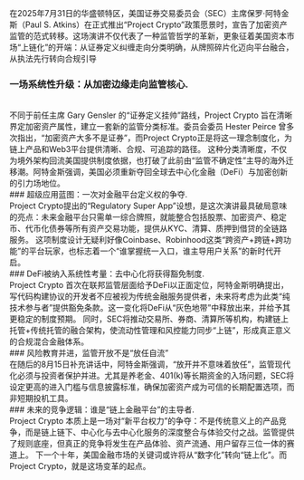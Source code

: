 在2025年7月31日的华盛顿特区，美国证券交易委员会（SEC）主席保罗·阿特金斯（Paul S. Atkins）在正式推出“Project Crypto”政策愿景时，宣告了加密资产监管的范式转移。这场演讲不仅代表了一种监管哲学的革新，更象征着美国资本市场“上链化”的开端：从证券定义纠缠走向分类明确，从牌照碎片化迈向平台融合，从执法先行转向合规引导
<br />
### 一场系统性升级：从加密边缘走向监管核心.
<br />
不同于前任主席 Gary Gensler 的“证券定义挂帅”路线，Project Crypto 旨在清晰界定加密资产属性，建立一套新的监管分类标准。委员会委员 Hester Peirce 曾多次指出，“加密资产大多不是证券”，而Project Crypto正是将这一理念制度化，为链上产品和Web3平台提供清晰、合规、可追踪的路径。  这种分类清晰度，不仅为境外架构回流美国提供制度依据，也打破了此前由“监管不确定性”主导的海外迁移潮。阿特金斯强调，美国必须重新夺回全球去中心化金融（DeFi）与加密创新的引力场地位。
<br />
### 超级应用蓝图：一次对金融平台定义权的争夺.
<br />
Project Crypto提出的“Regulatory Super App”设想，是这次演讲最具破局意味的亮点：未来金融平台只需单一综合牌照，就能整合包括股票、加密资产、稳定币、代币化债券等所有资产交易功能，提供从KYC、清算、质押到借贷的全链路服务。  这项制度设计无疑利好像Coinbase、Robinhood这类“跨资产+跨链+跨功能”的平台玩家，也标志着一个“谁掌握统一入口，谁主导用户关系”的新时代开启。  
<br />
### DeFi被纳入系统性考量：去中心化将获得豁免制度.
<br />
Project Crypto 首次在联邦监管层面给予DeFi以正面定位，阿特金斯明确提出，写代码构建协议的开发者不应被视为传统金融服务提供者，未来将考虑为此类“纯技术参与者”提供豁免条款。这一变化将DeFi从“灰色地带”中释放出来，并给予其更稳定的制度预期。  同时，SEC将推动交易所、券商、清算所等机构，构建链上托管+传统托管的融合架构，使流动性管理和风控能力同步“上链”，形成真正意义的合规混合金融体系。
<br />
### 风险教育并进，监管开放不是“放任自流”
<br />
在随后的8月15日补充讲话中，阿特金斯强调，“放开并不意味着放任”，监管现代化必须与投资者保护并进。尤其是养老金、401(k)等长期资金的入场问题，SEC将设定更高的进入门槛与信息披露标准，确保加密资产成为可信的长期配置选项，而非短期投机工具。  
<br />
### 未来的竞争逻辑：谁是“链上金融平台”的主导者.
<br />
Project Crypto 本质上是一场对“新平台权力”的争夺：不是传统意义上的产品竞争，而是链上链下、中心化与去中心化服务的深度整合与体验交付之战。监管提供了规则底座，但真正的竞争将发生在产品体验、资产流通、用户留存三位一体的赛道上。  下一个十年，美国金融市场的关键词或许将从“数字化”转向“链上化”。而Project Crypto，就是这场变革的起点。